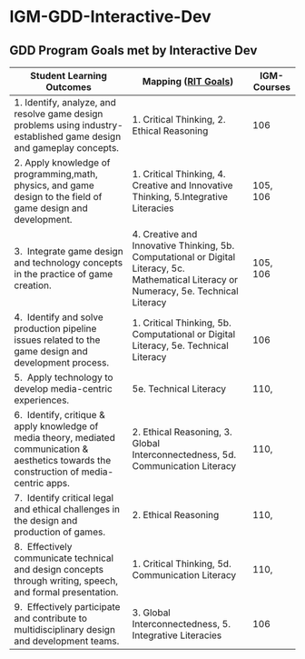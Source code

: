 # IGM-GDD-Interactive-Dev

## GDD Program Goals met by Interactive Dev


Student Learning Outcomes | Mapping ([RIT Goals](https://www.rit.edu/academicaffairs/outcomes/institutional-assessment/essential-outcomes)) | IGM-Courses
--- | --- | ---
1.&nbsp;Identify, analyze, and resolve game design problems using industry-established game design and gameplay concepts. | 1. Critical Thinking, 2. Ethical Reasoning | 106
2.&nbsp;Apply knowledge of programming,math, physics, and game design to the field of game design and development. | 1. Critical Thinking, 4. Creative and Innovative Thinking, 5.Integrative Literacies | 105, 106
3.&nbsp; Integrate game design and technology concepts in the practice of game creation. | 4. Creative and Innovative Thinking, 5b. Computational or Digital Literacy, 5c. Mathematical Literacy or Numeracy, 5e. Technical Literacy | 105, 106
4.&nbsp; Identify and solve production pipeline issues related to the game design and development process. | 1. Critical Thinking, 5b. Computational or Digital Literacy, 5e. Technical Literacy | 106
5.&nbsp; Apply technology to develop media-centric experiences. | 5e. Technical Literacy | 110, 
6.&nbsp; Identify, critique & apply knowledge of media theory, mediated communication & aesthetics towards the construction of media-centric apps. | 2. Ethical Reasoning, 3. Global Interconnectedness, 5d. Communication Literacy | 110, 
7.&nbsp; Identify critical legal and ethical challenges in the design and production of games. | 2. Ethical Reasoning | 110, 
8.&nbsp; Effectively communicate technical and design concepts through writing, speech, and formal presentation. | 1. Critical Thinking, 5d. Communication Literacy | 110, 
9.&nbsp; Effectively participate and contribute to multidisciplinary design and development teams. | 3. Global Interconnectedness, 5. Integrative Literacies | 106
